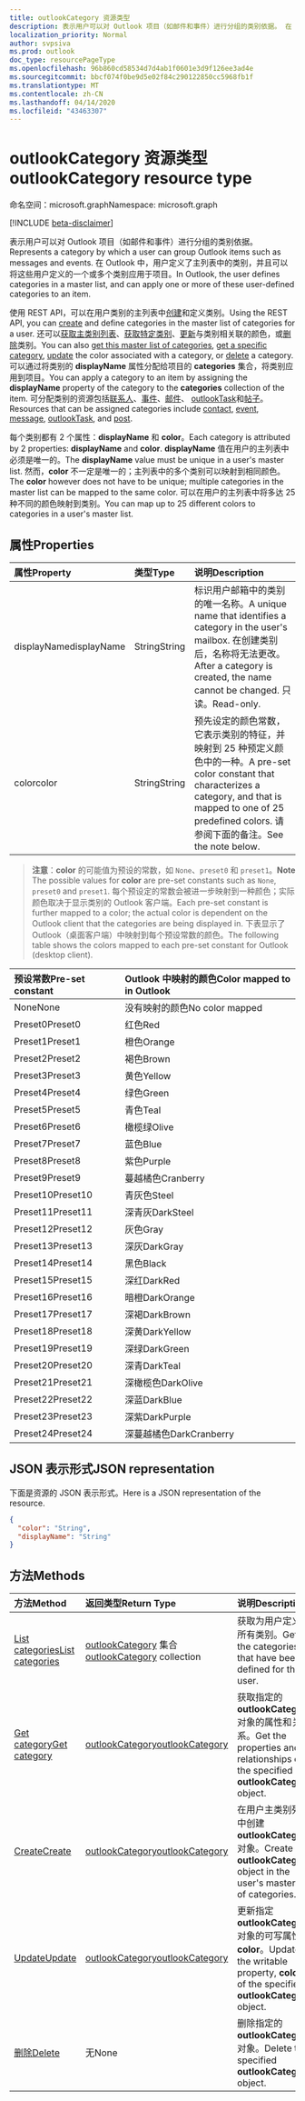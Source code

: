 ```yaml
---
title: outlookCategory 资源类型
description: 表示用户可以对 Outlook 项目（如邮件和事件）进行分组的类别依据。 在 Outlook 中，用户定义主列表中的类别，并可应用这些用户定义的一个或多个
localization_priority: Normal
author: svpsiva
ms.prod: outlook
doc_type: resourcePageType
ms.openlocfilehash: 96b860cd58534d7d4ab1f0601e3d9f126ee3ad4e
ms.sourcegitcommit: bbcf074f0be9d5e02f84c290122850cc5968fb1f
ms.translationtype: MT
ms.contentlocale: zh-CN
ms.lasthandoff: 04/14/2020
ms.locfileid: "43463307"
---
```

# <a name="outlookcategory-resource-type"></a><span data-ttu-id="d6a1d-104">outlookCategory 资源类型</span><span class="sxs-lookup"><span data-stu-id="d6a1d-104">outlookCategory resource type</span></span>

<span data-ttu-id="d6a1d-105">命名空间：microsoft.graph</span><span class="sxs-lookup"><span data-stu-id="d6a1d-105">Namespace: microsoft.graph</span></span>

[!INCLUDE [beta-disclaimer](../../includes/beta-disclaimer.md)]

<span data-ttu-id="d6a1d-106">表示用户可以对 Outlook 项目（如邮件和事件）进行分组的类别依据。</span><span class="sxs-lookup"><span data-stu-id="d6a1d-106">Represents a category by which a user can group Outlook items such as messages and events.</span></span> <span data-ttu-id="d6a1d-107">在 Outlook 中，用户定义了主列表中的类别，并且可以将这些用户定义的一个或多个类别应用于项目。</span><span class="sxs-lookup"><span data-stu-id="d6a1d-107">In Outlook, the user defines categories in a master list, and can apply one or more of these user-defined categories to an item.</span></span> 

<span data-ttu-id="d6a1d-108">使用 REST API，可以在用户类别的主列表中[创建](../api/outlookuser-post-mastercategories.md)和定义类别。</span><span class="sxs-lookup"><span data-stu-id="d6a1d-108">Using the REST API, you can [create](../api/outlookuser-post-mastercategories.md) and define categories in the master list of categories for a user.</span></span> <span data-ttu-id="d6a1d-109">还可以[获取主类别列表](../api/outlookuser-list-mastercategories.md)、[获取特定类别](../api/outlookcategory-get.md)、[更新](../api/outlookcategory-update.md)与类别相关联的颜色，或[删除](../api/outlookcategory-delete.md)类别。</span><span class="sxs-lookup"><span data-stu-id="d6a1d-109">You can also [get this master list of categories](../api/outlookuser-list-mastercategories.md), [get a specific category](../api/outlookcategory-get.md), [update](../api/outlookcategory-update.md) the color associated with a category, or [delete](../api/outlookcategory-delete.md) a category.</span></span> <span data-ttu-id="d6a1d-110">可以通过将类别的 **displayName** 属性分配给项目的 **categories** 集合，将类别应用到项目。</span><span class="sxs-lookup"><span data-stu-id="d6a1d-110">You can apply a category to an item by assigning the **displayName** property of the category to the **categories** collection of the item.</span></span>
<span data-ttu-id="d6a1d-111">可分配类别的资源包括[联系人](contact.md)、[事件](event.md)、[邮件](message.md)、 [outlookTask](outlooktask.md)和[帖子](post.md)。</span><span class="sxs-lookup"><span data-stu-id="d6a1d-111">Resources that can be assigned categories include [contact](contact.md), [event](event.md), [message](message.md), [outlookTask](outlooktask.md), and [post](post.md).</span></span>   

<span data-ttu-id="d6a1d-112">每个类别都有 2 个属性：**displayName** 和 **color**。</span><span class="sxs-lookup"><span data-stu-id="d6a1d-112">Each category is attributed by 2 properties: **displayName** and **color**.</span></span> <span data-ttu-id="d6a1d-113">**displayName** 值在用户的主列表中必须是唯一的。</span><span class="sxs-lookup"><span data-stu-id="d6a1d-113">The **displayName** value must be unique in a user's master list.</span></span> <span data-ttu-id="d6a1d-114">然而，**color** 不一定是唯一的；主列表中的多个类别可以映射到相同颜色。</span><span class="sxs-lookup"><span data-stu-id="d6a1d-114">The **color** however does not have to be unique; multiple categories in the master list can be mapped to the same color.</span></span> <span data-ttu-id="d6a1d-115">可以在用户的主列表中将多达 25 种不同的颜色映射到类别。</span><span class="sxs-lookup"><span data-stu-id="d6a1d-115">You can map up to 25 different colors to categories in a user's master list.</span></span>

## <a name="properties"></a><span data-ttu-id="d6a1d-116">属性</span><span class="sxs-lookup"><span data-stu-id="d6a1d-116">Properties</span></span>
| <span data-ttu-id="d6a1d-117">属性</span><span class="sxs-lookup"><span data-stu-id="d6a1d-117">Property</span></span>     | <span data-ttu-id="d6a1d-118">类型</span><span class="sxs-lookup"><span data-stu-id="d6a1d-118">Type</span></span>   |<span data-ttu-id="d6a1d-119">说明</span><span class="sxs-lookup"><span data-stu-id="d6a1d-119">Description</span></span>|
|:---------------|:--------|:----------|
|<span data-ttu-id="d6a1d-120">displayName</span><span class="sxs-lookup"><span data-stu-id="d6a1d-120">displayName</span></span>|<span data-ttu-id="d6a1d-121">String</span><span class="sxs-lookup"><span data-stu-id="d6a1d-121">String</span></span>|<span data-ttu-id="d6a1d-122">标识用户邮箱中的类别的唯一名称。</span><span class="sxs-lookup"><span data-stu-id="d6a1d-122">A unique name that identifies a category in the user's mailbox.</span></span> <span data-ttu-id="d6a1d-123">在创建类别后，名称将无法更改。</span><span class="sxs-lookup"><span data-stu-id="d6a1d-123">After a category is created, the name cannot be changed.</span></span> <span data-ttu-id="d6a1d-124">只读。</span><span class="sxs-lookup"><span data-stu-id="d6a1d-124">Read-only.</span></span>|
|<span data-ttu-id="d6a1d-125">color</span><span class="sxs-lookup"><span data-stu-id="d6a1d-125">color</span></span>|<span data-ttu-id="d6a1d-126">String</span><span class="sxs-lookup"><span data-stu-id="d6a1d-126">String</span></span>|<span data-ttu-id="d6a1d-127">预先设定的颜色常数，它表示类别的特征，并映射到 25 种预定义颜色中的一种。</span><span class="sxs-lookup"><span data-stu-id="d6a1d-127">A pre-set color constant that characterizes a category, and that is mapped to one of 25 predefined colors.</span></span> <span data-ttu-id="d6a1d-128">请参阅下面的备注。</span><span class="sxs-lookup"><span data-stu-id="d6a1d-128">See the note below.</span></span> |

> <span data-ttu-id="d6a1d-129">**注意**：**color** 的可能值为预设的常数，如 `None`、`preset0` 和 `preset1`。</span><span class="sxs-lookup"><span data-stu-id="d6a1d-129">**Note** The possible values for **color** are pre-set constants such as `None`, `preset0` and `preset1`.</span></span> <span data-ttu-id="d6a1d-130">每个预设定的常数会被进一步映射到一种颜色；实际颜色取决于显示类别的 Outlook 客户端。</span><span class="sxs-lookup"><span data-stu-id="d6a1d-130">Each pre-set constant is further mapped to a color; the actual color is dependent on the Outlook client that the categories are being displayed in.</span></span> <span data-ttu-id="d6a1d-131">下表显示了 Outlook（桌面客户端）中映射到每个预设常数的颜色。</span><span class="sxs-lookup"><span data-stu-id="d6a1d-131">The following table shows the colors mapped to each pre-set constant for Outlook (desktop client).</span></span> 


| <span data-ttu-id="d6a1d-132">预设常数</span><span class="sxs-lookup"><span data-stu-id="d6a1d-132">Pre-set constant</span></span>  | <span data-ttu-id="d6a1d-133">Outlook 中映射的颜色</span><span class="sxs-lookup"><span data-stu-id="d6a1d-133">Color mapped to in Outlook</span></span> |
|:---------------|:--------|
| <span data-ttu-id="d6a1d-134">None</span><span class="sxs-lookup"><span data-stu-id="d6a1d-134">None</span></span> | <span data-ttu-id="d6a1d-135">没有映射的颜色</span><span class="sxs-lookup"><span data-stu-id="d6a1d-135">No color mapped</span></span> |
| <span data-ttu-id="d6a1d-136">Preset0</span><span class="sxs-lookup"><span data-stu-id="d6a1d-136">Preset0</span></span> | <span data-ttu-id="d6a1d-137">红色</span><span class="sxs-lookup"><span data-stu-id="d6a1d-137">Red</span></span> |
| <span data-ttu-id="d6a1d-138">Preset1</span><span class="sxs-lookup"><span data-stu-id="d6a1d-138">Preset1</span></span> | <span data-ttu-id="d6a1d-139">橙色</span><span class="sxs-lookup"><span data-stu-id="d6a1d-139">Orange</span></span> |
| <span data-ttu-id="d6a1d-140">Preset2</span><span class="sxs-lookup"><span data-stu-id="d6a1d-140">Preset2</span></span> | <span data-ttu-id="d6a1d-141">褐色</span><span class="sxs-lookup"><span data-stu-id="d6a1d-141">Brown</span></span> |
| <span data-ttu-id="d6a1d-142">Preset3</span><span class="sxs-lookup"><span data-stu-id="d6a1d-142">Preset3</span></span> | <span data-ttu-id="d6a1d-143">黄色</span><span class="sxs-lookup"><span data-stu-id="d6a1d-143">Yellow</span></span> |
| <span data-ttu-id="d6a1d-144">Preset4</span><span class="sxs-lookup"><span data-stu-id="d6a1d-144">Preset4</span></span> | <span data-ttu-id="d6a1d-145">绿色</span><span class="sxs-lookup"><span data-stu-id="d6a1d-145">Green</span></span> |
| <span data-ttu-id="d6a1d-146">Preset5</span><span class="sxs-lookup"><span data-stu-id="d6a1d-146">Preset5</span></span> | <span data-ttu-id="d6a1d-147">青色</span><span class="sxs-lookup"><span data-stu-id="d6a1d-147">Teal</span></span> |
| <span data-ttu-id="d6a1d-148">Preset6</span><span class="sxs-lookup"><span data-stu-id="d6a1d-148">Preset6</span></span> | <span data-ttu-id="d6a1d-149">橄榄绿</span><span class="sxs-lookup"><span data-stu-id="d6a1d-149">Olive</span></span> |
| <span data-ttu-id="d6a1d-150">Preset7</span><span class="sxs-lookup"><span data-stu-id="d6a1d-150">Preset7</span></span> | <span data-ttu-id="d6a1d-151">蓝色</span><span class="sxs-lookup"><span data-stu-id="d6a1d-151">Blue</span></span> |
| <span data-ttu-id="d6a1d-152">Preset8</span><span class="sxs-lookup"><span data-stu-id="d6a1d-152">Preset8</span></span> | <span data-ttu-id="d6a1d-153">紫色</span><span class="sxs-lookup"><span data-stu-id="d6a1d-153">Purple</span></span> |
| <span data-ttu-id="d6a1d-154">Preset9</span><span class="sxs-lookup"><span data-stu-id="d6a1d-154">Preset9</span></span> | <span data-ttu-id="d6a1d-155">蔓越橘色</span><span class="sxs-lookup"><span data-stu-id="d6a1d-155">Cranberry</span></span> |
| <span data-ttu-id="d6a1d-156">Preset10</span><span class="sxs-lookup"><span data-stu-id="d6a1d-156">Preset10</span></span> | <span data-ttu-id="d6a1d-157">青灰色</span><span class="sxs-lookup"><span data-stu-id="d6a1d-157">Steel</span></span> |
| <span data-ttu-id="d6a1d-158">Preset11</span><span class="sxs-lookup"><span data-stu-id="d6a1d-158">Preset11</span></span> | <span data-ttu-id="d6a1d-159">深青灰</span><span class="sxs-lookup"><span data-stu-id="d6a1d-159">DarkSteel</span></span> |
| <span data-ttu-id="d6a1d-160">Preset12</span><span class="sxs-lookup"><span data-stu-id="d6a1d-160">Preset12</span></span> | <span data-ttu-id="d6a1d-161">灰色</span><span class="sxs-lookup"><span data-stu-id="d6a1d-161">Gray</span></span> |
| <span data-ttu-id="d6a1d-162">Preset13</span><span class="sxs-lookup"><span data-stu-id="d6a1d-162">Preset13</span></span> | <span data-ttu-id="d6a1d-163">深灰</span><span class="sxs-lookup"><span data-stu-id="d6a1d-163">DarkGray</span></span> |
| <span data-ttu-id="d6a1d-164">Preset14</span><span class="sxs-lookup"><span data-stu-id="d6a1d-164">Preset14</span></span> | <span data-ttu-id="d6a1d-165">黑色</span><span class="sxs-lookup"><span data-stu-id="d6a1d-165">Black</span></span> |
| <span data-ttu-id="d6a1d-166">Preset15</span><span class="sxs-lookup"><span data-stu-id="d6a1d-166">Preset15</span></span> | <span data-ttu-id="d6a1d-167">深红</span><span class="sxs-lookup"><span data-stu-id="d6a1d-167">DarkRed</span></span> |
| <span data-ttu-id="d6a1d-168">Preset16</span><span class="sxs-lookup"><span data-stu-id="d6a1d-168">Preset16</span></span> | <span data-ttu-id="d6a1d-169">暗橙</span><span class="sxs-lookup"><span data-stu-id="d6a1d-169">DarkOrange</span></span> |
| <span data-ttu-id="d6a1d-170">Preset17</span><span class="sxs-lookup"><span data-stu-id="d6a1d-170">Preset17</span></span> | <span data-ttu-id="d6a1d-171">深褐</span><span class="sxs-lookup"><span data-stu-id="d6a1d-171">DarkBrown</span></span> |
| <span data-ttu-id="d6a1d-172">Preset18</span><span class="sxs-lookup"><span data-stu-id="d6a1d-172">Preset18</span></span> | <span data-ttu-id="d6a1d-173">深黄</span><span class="sxs-lookup"><span data-stu-id="d6a1d-173">DarkYellow</span></span> |
| <span data-ttu-id="d6a1d-174">Preset19</span><span class="sxs-lookup"><span data-stu-id="d6a1d-174">Preset19</span></span> | <span data-ttu-id="d6a1d-175">深绿</span><span class="sxs-lookup"><span data-stu-id="d6a1d-175">DarkGreen</span></span> |
| <span data-ttu-id="d6a1d-176">Preset20</span><span class="sxs-lookup"><span data-stu-id="d6a1d-176">Preset20</span></span> | <span data-ttu-id="d6a1d-177">深青</span><span class="sxs-lookup"><span data-stu-id="d6a1d-177">DarkTeal</span></span> |
| <span data-ttu-id="d6a1d-178">Preset21</span><span class="sxs-lookup"><span data-stu-id="d6a1d-178">Preset21</span></span> | <span data-ttu-id="d6a1d-179">深橄榄色</span><span class="sxs-lookup"><span data-stu-id="d6a1d-179">DarkOlive</span></span> |
| <span data-ttu-id="d6a1d-180">Preset22</span><span class="sxs-lookup"><span data-stu-id="d6a1d-180">Preset22</span></span> | <span data-ttu-id="d6a1d-181">深蓝</span><span class="sxs-lookup"><span data-stu-id="d6a1d-181">DarkBlue</span></span> |
| <span data-ttu-id="d6a1d-182">Preset23</span><span class="sxs-lookup"><span data-stu-id="d6a1d-182">Preset23</span></span> | <span data-ttu-id="d6a1d-183">深紫</span><span class="sxs-lookup"><span data-stu-id="d6a1d-183">DarkPurple</span></span> |
| <span data-ttu-id="d6a1d-184">Preset24</span><span class="sxs-lookup"><span data-stu-id="d6a1d-184">Preset24</span></span> | <span data-ttu-id="d6a1d-185">深蔓越橘色</span><span class="sxs-lookup"><span data-stu-id="d6a1d-185">DarkCranberry</span></span> |

## <a name="json-representation"></a><span data-ttu-id="d6a1d-186">JSON 表示形式</span><span class="sxs-lookup"><span data-stu-id="d6a1d-186">JSON representation</span></span>
<span data-ttu-id="d6a1d-187">下面是资源的 JSON 表示形式。</span><span class="sxs-lookup"><span data-stu-id="d6a1d-187">Here is a JSON representation of the resource.</span></span>

<!-- {
  "blockType": "resource",
  "optionalProperties": [

  ],
  "@odata.type": "microsoft.graph.outlookCategory"
}-->

```json
{
  "color": "String",
  "displayName": "String"
}

```

## <a name="methods"></a><span data-ttu-id="d6a1d-188">方法</span><span class="sxs-lookup"><span data-stu-id="d6a1d-188">Methods</span></span>
| <span data-ttu-id="d6a1d-189">方法</span><span class="sxs-lookup"><span data-stu-id="d6a1d-189">Method</span></span>           | <span data-ttu-id="d6a1d-190">返回类型</span><span class="sxs-lookup"><span data-stu-id="d6a1d-190">Return Type</span></span>    |<span data-ttu-id="d6a1d-191">说明</span><span class="sxs-lookup"><span data-stu-id="d6a1d-191">Description</span></span>|
|:---------------|:--------|:----------|
|[<span data-ttu-id="d6a1d-192">List categories</span><span class="sxs-lookup"><span data-stu-id="d6a1d-192">List categories</span></span>](../api/outlookuser-list-mastercategories.md) | <span data-ttu-id="d6a1d-193">[outlookCategory](../resources/outlookcategory.md) 集合</span><span class="sxs-lookup"><span data-stu-id="d6a1d-193">[outlookCategory](../resources/outlookcategory.md) collection</span></span> |<span data-ttu-id="d6a1d-194">获取为用户定义的所有类别。</span><span class="sxs-lookup"><span data-stu-id="d6a1d-194">Get all the categories that have been defined for the user.</span></span>|
|[<span data-ttu-id="d6a1d-195">Get category</span><span class="sxs-lookup"><span data-stu-id="d6a1d-195">Get category</span></span>](../api/outlookcategory-get.md) | [<span data-ttu-id="d6a1d-196">outlookCategory</span><span class="sxs-lookup"><span data-stu-id="d6a1d-196">outlookCategory</span></span>](../resources/outlookcategory.md) |<span data-ttu-id="d6a1d-197">获取指定的 **outlookCategory** 对象的属性和关系。</span><span class="sxs-lookup"><span data-stu-id="d6a1d-197">Get the properties and relationships of the specified **outlookCategory** object.</span></span>|
|[<span data-ttu-id="d6a1d-198">Create</span><span class="sxs-lookup"><span data-stu-id="d6a1d-198">Create</span></span>](../api/outlookuser-post-mastercategories.md) | [<span data-ttu-id="d6a1d-199">outlookCategory</span><span class="sxs-lookup"><span data-stu-id="d6a1d-199">outlookCategory</span></span>](../resources/outlookcategory.md) |<span data-ttu-id="d6a1d-200">在用户主类别列表中创建 **outlookCategory** 对象。</span><span class="sxs-lookup"><span data-stu-id="d6a1d-200">Create an **outlookCategory** object in the user's master list of categories.</span></span>|
|[<span data-ttu-id="d6a1d-201">Update</span><span class="sxs-lookup"><span data-stu-id="d6a1d-201">Update</span></span>](../api/outlookcategory-update.md) | [<span data-ttu-id="d6a1d-202">outlookCategory</span><span class="sxs-lookup"><span data-stu-id="d6a1d-202">outlookCategory</span></span>](../resources/outlookcategory.md) |<span data-ttu-id="d6a1d-203">更新指定 **outlookCategory** 对象的可写属性 **color**。</span><span class="sxs-lookup"><span data-stu-id="d6a1d-203">Update the writable property, **color**, of the specified **outlookCategory** object.</span></span> |
|[<span data-ttu-id="d6a1d-204">删除</span><span class="sxs-lookup"><span data-stu-id="d6a1d-204">Delete</span></span>](../api/outlookcategory-delete.md) | <span data-ttu-id="d6a1d-205">无</span><span class="sxs-lookup"><span data-stu-id="d6a1d-205">None</span></span> |<span data-ttu-id="d6a1d-206">删除指定的 **outlookCategory** 对象。</span><span class="sxs-lookup"><span data-stu-id="d6a1d-206">Delete the specified **outlookCategory** object.</span></span> |


<!-- uuid: 8fcb5dbc-d5aa-4681-8e31-b001d5168d79
2015-10-25 14:57:30 UTC -->
<!--
{
  "type": "#page.annotation",
  "description": "outlookCategory resource",
  "keywords": "",
  "section": "documentation",
  "tocPath": "",
  "suppressions": [
    "Warning: /api-reference/beta/resources/outlookcategory.md:\r\n      Failed to parse any rows out of table with headers: |Pre-set constant|Color mapped to in Outlook|"
  ]
}
-->
 
